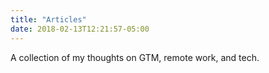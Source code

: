 ```yaml
---
title: "Articles"
date: 2018-02-13T12:21:57-05:00
---
```


A collection of my thoughts on GTM, remote work, and tech.